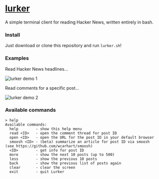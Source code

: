 # [lurker](https://www.techopedia.com/definition/8155/lurker)
A simple terminal client for reading Hacker News, written entirely in bash.

### Install
Just download or clone this repository and run `lurker.sh`!

### Examples
Read Hacker News headlines...

![lurker demo 1](https://i.imgur.com/v6kNmTb.png)

Read comments for a specific post...

![lurker demo 2](https://i.imgur.com/n68f059.png)

### Available commands
```
> help
Available commands:
  help        - show this help menu
  read <ID>   - open the comment thread for post ID
  open <ID>   - open the URL for the post ID in your default browser
  smoosh <ID> - (beta) summarize an article for post ID via smoosh (see https://github.com/wcarhart/smoosh)
  <ID>        - get info for post ID
  more        - show the next 10 posts (up to 500)
  less        - show the previous 10 posts
  back        - show the previous list of posts again
  clear       - clear the screen
  exit        - quit Lurker
```
